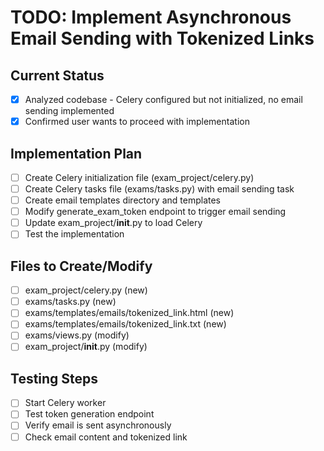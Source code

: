 # TODO: Implement Asynchronous Email Sending with Tokenized Links

## Current Status
- [x] Analyzed codebase - Celery configured but not initialized, no email sending implemented
- [x] Confirmed user wants to proceed with implementation

## Implementation Plan
- [ ] Create Celery initialization file (exam_project/celery.py)
- [ ] Create Celery tasks file (exams/tasks.py) with email sending task
- [ ] Create email templates directory and templates
- [ ] Modify generate_exam_token endpoint to trigger email sending
- [ ] Update exam_project/__init__.py to load Celery
- [ ] Test the implementation

## Files to Create/Modify
- [ ] exam_project/celery.py (new)
- [ ] exams/tasks.py (new)
- [ ] exams/templates/emails/tokenized_link.html (new)
- [ ] exams/templates/emails/tokenized_link.txt (new)
- [ ] exams/views.py (modify)
- [ ] exam_project/__init__.py (modify)

## Testing Steps
- [ ] Start Celery worker
- [ ] Test token generation endpoint
- [ ] Verify email is sent asynchronously
- [ ] Check email content and tokenized link
